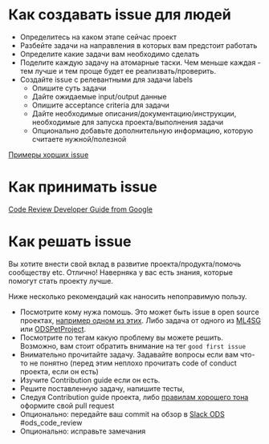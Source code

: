 # Как создавать issue для людей

* Определитесь на каком этапе сейчас проект
* Разбейте задачи на направления в которых вам предстоит работать
* Определите какие задачи вам необходимо сделать
* Поделите каждую задачу на атомарные таски. Чем меньше каждая - тем лучше и тем проще будет ее реализвать/проверить.
* Создайте issue с релевантными для задачи labels 
    * Опишите суть задачи
    * Дайте ожидаемые input/output данные
    * Опишите acceptance criteria для задачи
    * Дайте необходимые описания/документацию/инструкции, необходимые для запуска проекта/выполнения задачи
    * Опционально добавьте дополнительную информацию, которую считаете нужной/полезной

[Примеры хорших issue]()

# Как принимать issue

[Code Review Developer Guide from Google](https://google.github.io/eng-practices/review/)

# Как решать issue

Вы хотите внести свой вклад в развитие проекта/продукта/помочь сообществу etc. Отлично! 
Наверняка у вас есть знания, которые помогут стать проекту лучше.

Ниже несколько рекомендаций как наносить непоправимую пользу. 
 * Посмотрите кому нужа помошь. Это может быть issue в open source проектах, [например одном из этих](https://github.com/vengodelsur/awesome-machine-learning/tree/add-libraries). Либо задача от одного из [ML4SG]() или [ODSPetProject]().
 * Посмотрите по тегам какую проблему вы можете решить. Возможно, вам стоит обратить внимание на тег `good first issue` 
 * Внимательно прочитайте задачу. Задавайте вопросы если вам что-то не понятно (перед этим неплохо прочитать code of conduct проекта, если он есть)
 * Изучите Contribution guide если он есть. 
 * Решите поставленную задачу, напишите тесты,
 * Следуя Contribution guide проекта, либо [правилам хорошего тона](http://www.contribution-guide.org/) оформите свой pull request
 * Опционально: передайте ваш commit на обзор в [Slack ODS](ods.ai) #ods_code_review
 * Опционально: исправьте замечания